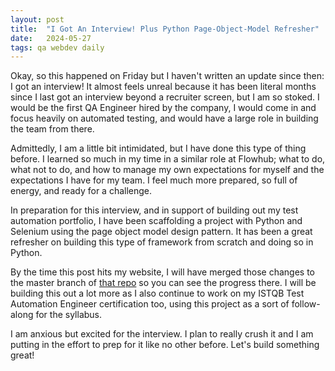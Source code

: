 ```yaml
---
layout: post
title:  "I Got An Interview! Plus Python Page-Object-Model Refresher"
date:   2024-05-27
tags: qa webdev daily
---
```

Okay, so this happened on Friday but I haven't written an update since then: I got an interview! It almost feels unreal because it has been literal months since I last got an interview beyond a recruiter screen, but I am so stoked. I would be the first QA Engineer hired by the company, I would come in and focus heavily on automated testing, and would have a large role in building the team from there.

Admittedly, I am a little bit intimidated, but I have done this type of thing before. I learned so much in my time in a similar role at Flowhub; what to do, what not to do, and how to manage my own expectations for myself and the expectations I have for my team. I feel much more prepared, so full of energy, and ready for a challenge.

In preparation for this interview, and in support of building out my test automation portfolio, I have been scaffolding a project with Python and Selenium using the page object model design pattern. It has been a great refresher on building this type of framework from scratch and doing so in Python.

By the time this post hits my website, I will have merged those changes to the master branch of [that repo](https://github.com/travwritescode/test-portfolio) so you can see the progress there. I will be building this out a lot more as I also continue to work on my ISTQB Test Automation Engineer certification too, using this project as a sort of follow-along for the syllabus.

I am anxious but excited for the interview. I plan to really crush it and I am putting in the effort to prep for it like no other before. Let's build something great!